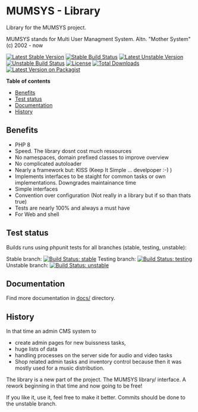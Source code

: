 # MUMSYS - Library

Library for the MUMSYS project.

MUMSYS stands for Multi User Managment System. Altn. "Mother System" (c) 2002 - now

[![Latest Stable Version](https://poser.pugx.org/mumsys/library/v/stable)](//packagist.org/packages/mumsys/library)
[![Stable Build Status](https://travis-ci.org/mumsys/library.svg?branch=stable)](https://travis-ci.org/mumsys/library/branches?stable)
[![Latest Unstable Version](https://poser.pugx.org/mumsys/library/v/unstable)](//packagist.org/packages/mumsys/library)
[![Unstable Build Status](https://travis-ci.org/mumsys/library.svg?branch=unstable)](https://travis-ci.org/mumsys/library/branches?unstable)
[![License](https://poser.pugx.org/mumsys/library/license)](//packagist.org/packages/mumsys/library)
[![Total Downloads](https://img.shields.io/packagist/dt/mumsys/library.svg?style=flat-square)](https://packagist.org/packages/mumsys/library)
[![Latest Version on Packagist](https://img.shields.io/packagist/v/mumsys/library.svg?style=flat-square)](https://packagist.org/packages/mumsys/library)



<!-- START doctoc generated TOC please keep comment here to allow auto update -->
<!-- DON'T EDIT THIS SECTION, INSTEAD RE-RUN doctoc TO UPDATE -->
**Table of contents**

+ [Benefits](#benefits)
+ [Test status](#test-status)
+ [Documentation](#documentation)
+ [History](#history)

<!-- END doctoc generated TOC please keep comment here to allow auto update -->



## Benefits

 - PHP 8
 - Speed. The library dosnt cost much ressources
 - No namespaces, domain prefixed classes to improve overview
 - No complicated autoloader
 - Nearly a framework but: KISS (Keep It Simple ... develpoper :-) )
 - Implements interfaces to be staight for common tasks or own implementations.
   Downgrades maintainance time
 - Simple interfaces
 - Convention over configuration (Not really in a library but if so than thats
   true)
 - Tests are nearly 100% and always a must have
 - For Web and shell



## Test status

Builds runs using phpunit tests for all branches (stable, testing, unstable):

Stable branch: [![Build Status: stable](https://travis-ci.org/Mumsys/Library.svg?branch=stable "Build Status: stable")](https://travis-ci.org/github/Mumsys/Library/branches)
Testing branch: [![Build Status: testing](https://travis-ci.org/Mumsys/Library.svg?branch=testing "Build Status: testing")](https://travis-ci.org/github/Mumsys/Library/branches)
Unstable branch: [![Build Status: unstable](https://travis-ci.org/Mumsys/Library.svg?branch=unstable "Build Status: unstable")](https://travis-ci.org/github/Mumsys/Library/branches)



## Documentation

Find more documentation in [docs/](/docs) directory.



## History

In that time an admin CMS system to
- create admin pages for new buissness tasks,
- huge lists of data
- handling processes on the server side for audio and video tasks
- Shop related admin tasks and inventory control because then it was mostly used
  for a music distribution.

The library is a new part of the project. The MUMSYS library/ interface.
A rework beginning in that time and now going to be free!

If you like it, use it, feel free to make it better. Commits should be done to
the unstable branch.


